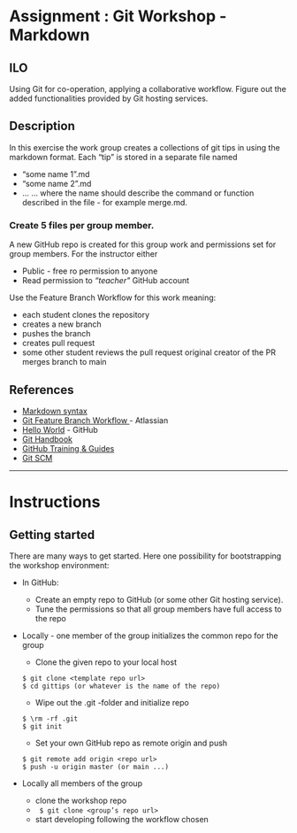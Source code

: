 # Assignment : Git Workshop - Markdown
## ILO

Using Git for co-operation, applying a collaborative workflow. Figure out the added functionalities provided by Git hosting services.

## Description
In this exercise the work group creates a collections of git tips in using the markdown format.
Each “tip” is stored in a separate file named

- “some name 1”.md
- “some name 2”.md
- ...
… where the name should describe the command or function described in the file - for example merge.md.

### Create 5 files per group member.

A new GitHub repo is created for this group work and permissions set for group members. For the instructor either

- Public -  free ro permission to anyone
- Read permission to *“teacher"* GitHub account

Use the  Feature Branch Workflow for this work meaning:
- each student clones the repository
- creates a new branch
- pushes the branch
- creates pull request
- some other student reviews the pull request
original creator of the PR merges branch to main

## References
- [Markdown syntax](https://www.google.com/url?q=https://github.com/adam-p/markdown-here/wiki/Markdown-Cheatsheet&sa=D&source=editors&ust=1636810971083000&usg=AOvVaw2D9DFXSLwVnb5fkh0UsogJ) 
- [Git Feature Branch Workflow ](https://www.atlassian.com/git/tutorials/comparing-workflows/feature-branch-workflow) - Atlassian
- [Hello World](https://docs.github.com/en/get-started/quickstart/hello-world) - GitHub
- [Git Handbook](https://docs.github.com/en/get-started/using-git/about-git) 
- [GitHub Training & Guides](https://www.youtube.com/user/GitHubGuides) 
- [Git SCM](https://git-scm.com/)

---

# Instructions
## Getting started

There are many ways to get started. Here one possibility for bootstrapping the workshop environment:

- In GitHub:
    - Create an empty repo to GitHub (or some other Git hosting service).
    - Tune the permissions so that all group members have full access to the repo
- Locally - one member of the group initializes the common repo for the group
    - Clone the given repo to your local host
    ```
    $ git clone <template repo url>
    $ cd gittips (or whatever is the name of the repo)
    ```
    - Wipe out the .git -folder and initialize repo
    ```
    $ \rm -rf .git
    $ git init
    ```

    - Set your own GitHub repo as remote origin and push
    ```
    $ git remote add origin <repo url>
    $ push -u origin master (or main ...)
    ```
- Locally all members of the group
    - clone the workshop repo
    - ` $ git clone <group’s repo url>`
    - start developing following the workflow chosen

